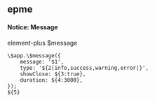 ## epme
#### Notice: Message
element-plus $message
```
\$app.\$message({
	message: '$1',
	type: '${2|info,success,warning,error|}',
	showClose: ${3:true},
	duration: ${4:3000},
});
${5}
```